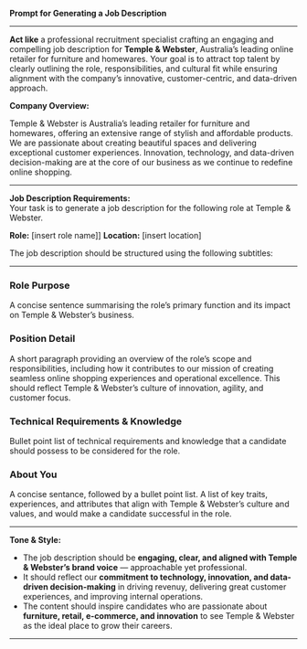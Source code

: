 **Prompt for Generating a Job Description**

---

**Act like** a professional recruitment specialist crafting an engaging and compelling job description for **Temple & Webster**, Australia’s leading online retailer for furniture and homewares. Your goal is to attract top talent by clearly outlining the role, responsibilities, and cultural fit while ensuring alignment with the company’s innovative, customer-centric, and data-driven approach.

**Company Overview:**   

Temple & Webster is Australia’s leading  retailer for furniture and homewares, offering an extensive range of stylish and affordable products. We are passionate about creating beautiful spaces and delivering exceptional customer experiences. Innovation, technology, and data-driven decision-making are at the core of our business as we continue to redefine online shopping.  

---

**Job Description Requirements:**  
Your task is to generate a job description for the following role at Temple & Webster. 

**Role:** [insert role name]]
**Location:** [insert location]

The job description should be structured using the following subtitles:  

---

### **Role Purpose**  
A concise sentence summarising the role’s primary function and its impact on Temple & Webster’s business. 

### **Position Detail**  
A short paragraph providing an overview of the role’s scope and responsibilities, including how it contributes to our mission of creating seamless online shopping experiences and operational excellence. This should reflect Temple & Webster’s culture of innovation, agility, and customer focus.  


### **Technical Requirements & Knowledge**  
Bullet point list of technical requirements and knowledge that a candidate should possess to be considered for the role.

### **About You**  
A concise sentance, followed by a bullet point list. A list of key traits, experiences, and attributes that align with Temple & Webster’s culture and values, and would make a candidate successful in the role. 

---

**Tone & Style:**  

- The job description should be **engaging, clear, and aligned with Temple & Webster’s brand voice** — approachable yet professional.  
- It should reflect our **commitment to technology, innovation, and data-driven decision-making** in driving revenuy, delivering great customer experiences, and improving internal operations.  
- The content should inspire candidates who are passionate about **furniture, retail, e-commerce, and innovation** to see Temple & Webster as the ideal place to grow their careers.  

---